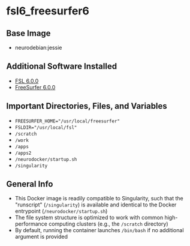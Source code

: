 # fsl6_freesurfer6

## Base Image
- neurodebian:jessie

## Additional Software Installed
- [FSL 6.0.0](https://fsl.fmrib.ox.ac.uk/fsl/fslwiki)
- [FreeSurfer 6.0.0](https://surfer.nmr.mgh.harvard.edu/fswiki/FreeSurferWiki)

## Important Directories, Files, and Variables
- `FREESURFER_HOME="/usr/local/freesurfer"`
- `FSLDIR="/usr/local/fsl"`
- `/scratch`
- `/work`
- `/apps`
- `/apps2`
- `/neurodocker/startup.sh`
- `/singularity`

## General Info
- This Docker image is readily compatible to Singularity, such that the
  "runscript" (`/singularity`) is available and identical to the Docker
  entrypoint (`/neurodocker/startup.sh`)
- The file system structure is optimized to work with common high-performance
  computing clusters (e.g., the `/scratch` directory)
- By default, running the container launches `/bin/bash` if no additional
  argument is provided
